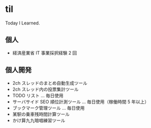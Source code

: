 # til

Today I Learned.

## 個人

- 経済産業省 IT 事業採択経験 2 回

## 個人開発

- 2ch スレッドのまとめ自動生成ツール
- 2ch スレッド内の投票集計ツール
- TODO リスト … 毎日使用
- サーバサイド SEO 順位計測ツール … 毎日使用（稼働時間 5 年以上）
- ブックマーク管理ツール … 毎日使用
- 某駅の乗車残時間計算ツール
- かけ算九九暗唱練習ツール
